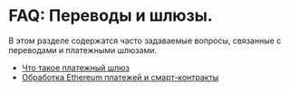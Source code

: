# **FAQ: Переводы и шлюзы**.

В этом разделе содержатся часто задаваемые вопросы, связанные с переводами и платежными шлюзами.

* [Что такое платежный шлюз](/ru/frequently-asked-questions-faq/transfers-and-gateways/payment-gateway.md)
* [Обработка Ethereum платежей и смарт-контракты](/ru/frequently-asked-questions-faq/transfers-and-gateways/ethereum-smartcontract-transfers.md)
